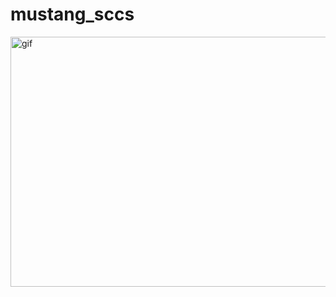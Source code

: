 # mustang_sccs



<p><img align="right" alt="gif" src="https://github.com/user-beti/mustang_sccs/blob/main/Document-Google-Chrome-2023-04-01-04-50-11.gif" width="700" height="400" /></p>
